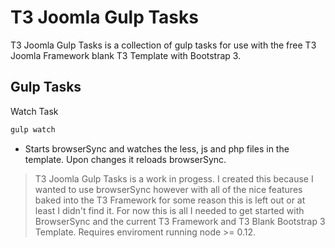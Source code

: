 # T3 Joomla Gulp Tasks

T3 Joomla Gulp Tasks is a collection of gulp tasks for use with the free T3 Joomla Framework blank T3 Template with Bootstrap 3.


## Gulp Tasks

  Watch Task
  ```sh
  gulp watch
  ```
 - Starts browserSync and watches the less, js and php files in the template. Upon changes it reloads browserSync.

>T3 Joomla Gulp Tasks is a work in progess. I created this because I wanted to use browserSync however with all of the nice features baked into the T3 Framework for some reason this is left out or at least I didn't find it. For now this is all I needed to get started with BrowserSync and the current T3 Framework and T3 Blank Bootstrap 3 Template. Requires enviroment running node >= 0.12.
